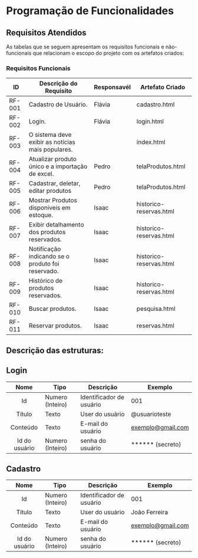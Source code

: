 # Programação de Funcionalidades

## Requisitos Atendidos

As tabelas que se seguem apresentam os requisitos funcionais e não-funcionais que relacionam o escopo do projeto com os artefatos criados:

### Requisitos Funcionais

|ID    | Descrição do Requisito | Responsavél | Artefato Criado |
|------|------------------------|------------|-----------------|
|RF-001| Cadastro de Usuário. | Flávia | cadastro.html |
|RF-002| Login. | Flávia  | login.html |
|RF-003| O sistema deve exibir as notícias mais populares. |  | index.html |
|RF-004| Atualizar produto único e a importação de excel. | Pedro | telaProdutos.html |
|RF-005| Cadastrar, deletar, editar produtos | Pedro | telaProdutos.html |
|RF-006| Mostrar Produtos disponíveis em estoque. | Isaac | historico-reservas.html |
|RF-007| Exibir detalhamento dos produtos reservados. | Isaac | historico-reservas.html |
|RF-008| Notificação indicando se o produto foi reservado. | Isaac | historico-reservas.html |
|RF-009| Histórico de produtos reservados. | Isaac | historico-reservas.html |
|RF-010| Buscar produtos. | Isaac | pesquisa.html |
|RF-011| Reservar produtos. | Isaac | reservas.html |


## Descrição das estruturas:

## Login
|  **Nome**      | **Tipo**          | **Descrição**                             | **Exemplo**                                    |
|:--------------:|-------------------|-------------------------------------------|------------------------------------------------|
| Id             | Numero (Inteiro)  | Identificador de usuário                  | 001                                              |
| Título         | Texto             | User do usuário                           | @usuarioteste                                  |
| Conteúdo       | Texto             | E-mail do usuário                         | exemplo@gmail.com                            |
| Id do usuário  | Numero (Inteiro)  | senha do usuário                          | ****** (secreto)                                            |

## Cadastro
|  **Nome**      | **Tipo**          | **Descrição**                             | **Exemplo**                                    |
|:--------------:|-------------------|-------------------------------------------|------------------------------------------------|
| Id             | Numero (Inteiro)  | Identificador de usuário                  | 001                                              |
| Título         | Texto             | User do usuário                           | João Ferreira                                 |
| Conteúdo       | Texto             | E-mail do usuário                         | exemplo@gmail.com                            |
| Id do usuário  | Numero (Inteiro)  | senha do usuário                          | ****** (secreto)                                            |
